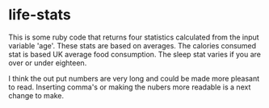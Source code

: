 # life-stats
  This is some ruby code that returns four statistics calculated from the input variable 'age'.
These stats are based on averages. The calories consumed stat is based UK average food consumption.
The sleep stat varies if you are over or under eighteen.

  I think the out put numbers are very long and could be made more pleasant to read. Inserting comma's or making the nubers more readable is a next change to make.
